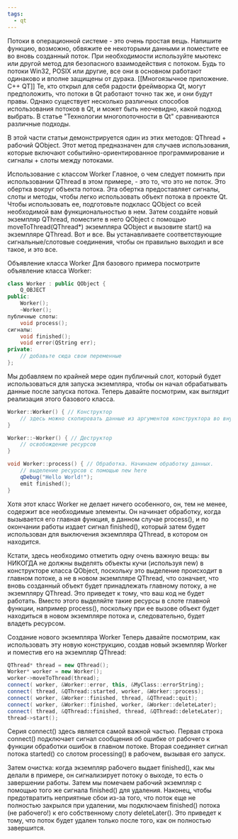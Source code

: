 ```yaml
---
tags:
  - qt
---
```


Потоки в операционной системе - это очень простая вещь. Напишите функцию, возможно, обвяжите ее некоторыми данными и поместите ее во вновь созданный поток. При необходимости используйте мьютекс или другой метод для безопасного взаимодействия с потоком. Будь то потоки Win32, POSIX или другие, все они в основном работают одинаково и вполне защищены от дурака.
[[Многоязычное приложение. C++ QT]]
Те, кто открыл для себя радости фреймворка Qt, могут предположить, что потоки в Qt работают точно так же, и они будут правы. Однако существует несколько различных способов использования потоков в Qt, и может быть неочевидно, какой подход выбрать. В статье "Технологии многопоточности в Qt" сравниваются различные подходы.

В этой части статьи демонстрируется один из этих методов: QThread + рабочий QObject. Этот метод предназначен для случаев использования, которые включают событийно-ориентированное программирование и сигналы + слоты между потоками.

Использование с классом Worker
Главное, о чем следует помнить при использовании QThread в этом примере, - это то, что это не поток. Это обертка вокруг объекта потока. Эта обертка предоставляет сигналы, слоты и методы, чтобы легко использовать объект потока в проекте Qt. Чтобы использовать ее, подготовьте подкласс QObject со всей необходимой вам функциональностью в нем. Затем создайте новый экземпляр QThread, поместите в него QObject с помощью moveToThread(QThread*) экземпляра QObject и вызовите start() на экземпляре QThread. Вот и все. Вы устанавливаете соответствующие сигнальные/слотовые соединения, чтобы он правильно выходил и все такое, и это все.

Объявление класса Worker
Для базового примера посмотрите объявление класса Worker:

```cpp
class Worker : public QObject {
    Q_OBJECT
public:
    Worker();
    ~Worker();
публичные слоты:
    void process();
сигналы:
    void finished();
    void error(QString err);
private:
    // добавьте сюда свои переменные
};
```

Мы добавляем по крайней мере один публичный слот, который будет использоваться для запуска экземпляра, чтобы он начал обрабатывать данные после запуска потока. Теперь давайте посмотрим, как выглядит реализация этого базового класса.

```cpp
Worker::Worker() { // Конструктор
    // здесь можно скопировать данные из аргументов конструктора во внутренние переменные.
}

Worker::~Worker() { // Деструктор
    // освобождение ресурсов
}

void Worker::process() { // Обработка. Начинаем обработку данных.
    // выделение ресурсов с помощью new here
    qDebug("Hello World!");
    emit finished();
}
```

Хотя этот класс Worker не делает ничего особенного, он, тем не менее, содержит все необходимые элементы. Он начинает обработку, когда вызывается его главная функция, в данном случае process(), и по окончании работы издает сигнал finished(), который затем будет использован для выключения экземпляра QThread, в котором он находится.

Кстати, здесь необходимо отметить одну очень важную вещь: вы НИКОГДА не должны выделять объекты кучи (используя new) в конструкторе класса QObject, поскольку это выделение происходит в главном потоке, а не в новом экземпляре QThread, что означает, что вновь созданный объект будет принадлежать главному потоку, а не экземпляру QThread. Это приведет к тому, что ваш код не будет работать. Вместо этого выделяйте такие ресурсы в слоте главной функции, например process(), поскольку при ее вызове объект будет находиться в новом экземпляре потока и, следовательно, будет владеть ресурсом.

Создание нового экземпляра Worker
Теперь давайте посмотрим, как использовать эту новую конструкцию, создав новый экземпляр Worker и поместив его на экземпляр QThread:

```cpp
QThread* thread = new QThread();
Worker* worker = new Worker();
worker->moveToThread(thread);
connect( worker, &Worker::error, this, &MyClass::errorString);
connect( thread, &QThread::started, worker, &Worker::process);
connect( worker, &Worker::finished, thread, &QThread::quit);
connect( worker, &Worker::finished, worker, &Worker::deleteLater);
connect( thread, &QThread::finished, thread, &QThread::deleteLater);
thread->start();
```

Серия connect() здесь является самой важной частью. Первая строка connect() подключает сигнал сообщения об ошибке от рабочего к функции обработки ошибок в главном потоке. Вторая соединяет сигнал потока started() со слотом processing() в рабочем, вызывая его запуск.

Затем очистка: когда экземпляр рабочего выдает finished(), как мы делали в примере, он сигнализирует потоку о выходе, то есть о завершении работы. Затем мы помечаем рабочий экземпляр с помощью того же сигнала finished() для удаления. Наконец, чтобы предотвратить неприятные сбои из-за того, что поток еще не полностью закрылся при удалении, мы подключаем finished() потока (не рабочего!) к его собственному слоту deleteLater(). Это приведет к тому, что поток будет удален только после того, как он полностью завершится.
